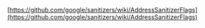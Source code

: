 [https://github.com/google/sanitizers/wiki/AddressSanitizerFlags](https://github.com/google/sanitizers/wiki/AddressSanitizerFlags)